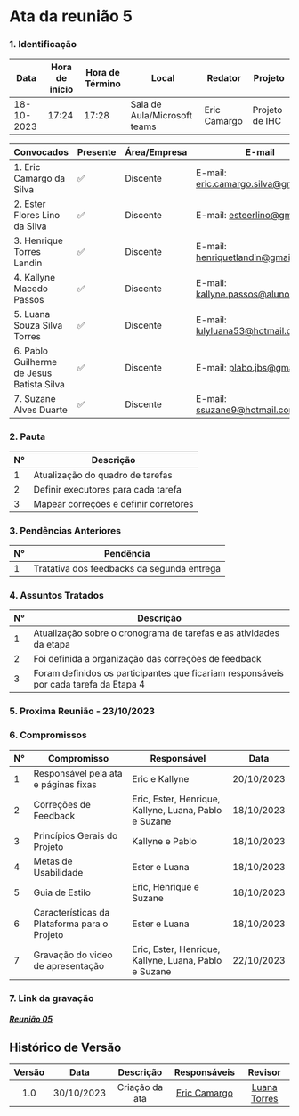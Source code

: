 # **Ata da reunião 5**

### **1. Identificação**

| Data       | Hora de início | Hora de Término | Local           | Redator               | Projeto        |
| ---------- | --------------- | ---------------- | --------------- | --------------------- | -------------- |
| 18-10-2023 | 17:24           | 17:28            | Sala de Aula/Microsoft teams | Eric Camargo | Projeto de IHC |

| Convocados                                | Presente | Área/Empresa | E-mail                                 |
| ----------------------------------------- | -------- | ------------- | -------------------------------------- |
| 1. Eric Camargo da Silva                  | ✅      | Discente      | E-mail: <eric.camargo.silva@gmail.com> |
| 2. Ester Flores Lino da Silva             | ✅       | Discente      | E-mail: <esteerlino@gmail.com>         |
| 3. Henrique Torres Landin                 | ✅       | Discente      | E-mail: <henriquetlandin@gmail.com>    |
| 4. Kallyne Macedo Passos                  | ✅       | Discente      | E-mail: <kallyne.passos@aluno.unb.br>  |
| 5. Luana Souza Silva Torres               | ✅       | Discente      | E-mail: <lulyluana53@hotmail.com>      |
| 6. Pablo Guilherme de Jesus Batista Silva | ✅       | Discente      | E-mail: <plabo.jbs@gmail.com>          |
| 7. Suzane Alves Duarte                    | ✅       | Discente      | E-mail: <ssuzane9@hotmail.com>         |

### **2. Pauta**

| N° | Descrição                             |
| --- | --------------------------------------- |
| 1   | Atualização do quadro de tarefas      |
| 2   | Definir executores para cada tarefa     |
| 3   | Mapear correções e definir corretores |

### **3. Pendências Anteriores**

| N° | Pendência                                 |
| --- | ------------------------------------------ |
| 1   | Tratativa dos feedbacks da segunda entrega |

### **4. Assuntos Tratados**

| N° | Descrição                                                                            |
| --- | -------------------------------------------------------------------------------------- |
| 1   | Atualização sobre o cronograma de tarefas e as atividades da etapa                   |
| 2   | Foi definida a organização das correções de feedback                               |
| 3   | Foram definidos os participantes que ficariam responsáveis por cada tarefa da Etapa 4 |

### **5. Proxima Reunião - 23/10/2023**

### **6. Compromissos**

| N° | Compromisso                                   | Responsável                                          | Data       |
| --- | --------------------------------------------- | ----------------------------------------------------- | ---------- |
| 1   | Responsável pela ata e páginas fixas        | Eric e Kallyne                                        | 20/10/2023 |
| 2   | Correções de Feedback                       | Eric, Ester, Henrique, Kallyne, Luana, Pablo e Suzane | 18/10/2023 |
| 3   | Princípios Gerais do Projeto                 | Kallyne e Pablo                                       | 18/10/2023 |
| 4   | Metas de Usabilidade                          | Ester e Luana                                         | 18/10/2023 |
| 5   | Guia de Estilo                                | Eric, Henrique e Suzane                              | 18/10/2023 |
| 6   | Características da Plataforma para o Projeto | Ester e Luana                                         | 18/10/2023 |
| 7   | Gravação do video de apresentação         | Eric, Ester, Henrique, Kallyne, Luana, Pablo e Suzane | 22/10/2023 |

### **7. Link da gravação**

#### [*Reunião 05*](https://unbbr.sharepoint.com/:v:/s/IHC943/EVljDe50isdHuWHzZ4PvoYEBZJBxebJ16kA3Yos3YwiVJA?e=warzzS&nav=eyJyZWZlcnJhbEluZm8iOnsicmVmZXJyYWxBcHAiOiJTdHJlYW1XZWJBcHAiLCJyZWZlcnJhbFZpZXciOiJTaGFyZURpYWxvZyIsInJlZmVycmFsQXBwUGxhdGZvcm0iOiJXZWIiLCJyZWZlcnJhbE1vZGUiOiJ2aWV3In19)

## Histórico de Versão

| Versão |    Data    |   Descrição   |                Responsáveis                |                   Revisor                   |
| :-----: | :--------: | :--------------: | :------------------------------------------: | :------------------------------------------: |
|   1.0   | 30/10/2023 | Criação da ata | [Eric Camargo](https://github.com/Ericcs10) | [Luana Torres](https://github.com/luanatorress) |
